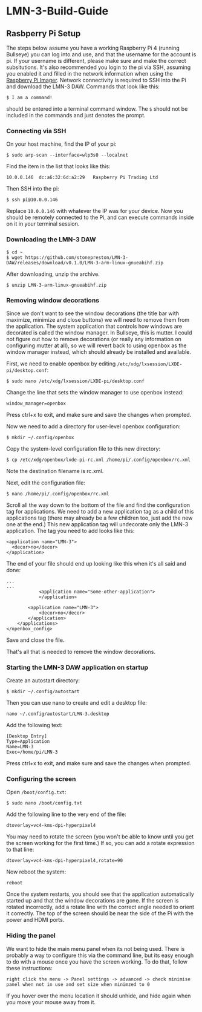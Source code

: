 # LMN-3-Build-Guide

## Rasbperry Pi Setup
The steps below assume you have a working Raspberry Pi 4 (running Bullseye) you can log into and use, and that the username for the account is pi. If your username is different, please make sure and make the correct subsitutions. It's also recommended you login to the pi via SSH, assuming you enabled it and filled in the network information when using the [Raspberry Pi Imager](https://www.raspberrypi.com/software/). Network connectivity is required to SSH into the Pi and download the LMN-3 DAW. Commands that look like this:

```
$ I am a command!
```

should be entered into a terminal command window. The `$` should not be included in the commands and just denotes the prompt. 

### Connecting via SSH
On your host machine, find the IP of your pi: 

```
$ sudo arp-scan --interface=wlp3s0 --localnet
```
Find the item in the list that looks like this:
```
10.0.0.146	dc:a6:32:6d:a2:29	Raspberry Pi Trading Ltd
```
Then SSH into the pi:
```
$ ssh pi@10.0.0.146
```

Replace `10.0.0.146` with whatever the IP was for your device. Now you should be remotely connected to the Pi, and can execute commands inside on it in your terminal session.

### Downloading the LMN-3 DAW
```
$ cd ~
$ wget https://github.com/stonepreston/LMN-3-DAW/releases/download/v0.1.0/LMN-3-arm-linux-gnueabihf.zip
```

After downloading, unzip the archive.

```
$ unzip LMN-3-arm-linux-gnueabihf.zip
```

### Removing window decorations

Since we don't want to see the window decorations (the title bar with maximize, minimize and close buttons) we will need to remove them from the application. The system application that controls how windows are decorated is called the window manager. In Bullseye, this is mutter. I could not figure out how to remove decorations (or really any information on configuring mutter at all), so we will revert back to using openbox as the window manager instead, which should already be installed and available. 

First, we need to enable openbox by editing `/etc/xdg/lxsession/LXDE-pi/desktop.conf`:
```
$ sudo nano /etc/xdg/lxsession/LXDE-pi/desktop.conf
```
Change the line that sets the window manager to use openbox instead:
```
window_manager=openbox
```
Press ctrl+x to exit, and make sure and save the changes when prompted. 

Now we need to add a directory for user-level openbox configuration:
```
$ mkdir ~/.config/openbox
```

Copy the system-level configuration file to this new directory:
```
$ cp /etc/xdg/openbox/lxde-pi-rc.xml /home/pi/.config/openbox/rc.xml
```
Note the destination filename is rc.xml. 

Next, edit the configuration file:
```
$ nano /home/pi/.config/openbox/rc.xml
```
Scroll all the way down to the bottom of the file and find the configuration tag for applications. We need to add a new  application tag as a child of this applications tag (there may already be a few children too, just add the new one at the end.) This new application tag will undecorate only the LMN-3 application. The tag you need to add looks like this:
```
<application name="LMN-3">
  <decor>no</decor>
</application>
```

The end of your file should end up looking like this when it's all said and done:
```
...
...
    		<application name="Some-other-application">
    		</application>
    
		<application name="LMN-3">
			<decor>no</decor>
		</application>
	</applications>
</openbox_config>
```
Save and close the file. 

That's all that is needed to remove the window decorations. 

### Starting the LMN-3 DAW application on startup
Create an autostart directory:
```
$ mkdir ~/.config/autostart
```
Then you can use nano to create and edit a desktop file:
```
nano ~/.config/autostart/LMN-3.desktop
```
Add the following text:
```
[Desktop Entry]
Type=Application
Name=LMN-3
Exec=/home/pi/LMN-3
```

Press ctrl+x to exit, and make sure and save the changes when prompted. 

### Configuring the screen

Open `/boot/config.txt`:
```
$ sudo nano /boot/config.txt
```

Add the following line to the very end of the file:
```
dtoverlay=vc4-kms-dpi-hyperpixel4
```
You may need to rotate the screen (you won't be able to know until you get the screen working for the first time.) If so, you can add a rotate expression to that line:
```
dtoverlay=vc4-kms-dpi-hyperpixel4,rotate=90
```

Now reboot the system:
```
reboot
```
Once the system restarts, you should see that the application automatically started up and that the window decorations are gone. If the screen is rotated incorrectly, add a rotate line with the correct angle needed to orient it correctly. The top of the screen should be near the side of the Pi with the power and HDMI ports. 

### Hiding the panel

We want to hide the main menu panel when its not being used. There is probably a way to configure this via the command line, but its easy enough to do with a mouse once you have the screen working. To do that, follow these instructions: 

`right click the menu -> Panel settings -> advanced -> check minimise panel when not in use and set size when minimzed to 0`

If you hover over the menu location it should unhide, and hide again when you move your mouse away from it. 
